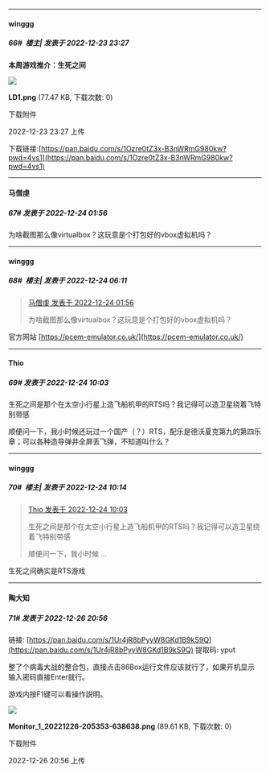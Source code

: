 

*****

####  winggg  
##### 66#         楼主| 发表于 2022-12-23 23:27

<strong>本周游戏推介：生死之间</strong>

<img src="https://img.saraba1st.com/forum/202212/23/232728hillaw1zptt8zikz.png" referrerpolicy="no-referrer">

<strong>LD1.png</strong> (77.47 KB, 下载次数: 0)

下载附件

2022-12-23 23:27 上传

下载链接:[https://pan.baidu.com/s/1Ozre0tZ3x-B3nWRmG980kw?pwd=4vs1](https://pan.baidu.com/s/1Ozre0tZ3x-B3nWRmG980kw?pwd=4vs1)



*****

####  马僧虔  
##### 67#       发表于 2022-12-24 01:56

为啥截图那么像virtualbox？这玩意是个打包好的vbox虚拟机吗？



*****

####  winggg  
##### 68#         楼主| 发表于 2022-12-24 06:11

<blockquote><a href="httphttps://bbs.saraba1st.com/2b/forum.php?mod=redirect&amp;goto=findpost&amp;pid=59066392&amp;ptid=2094626" target="_blank">马僧虔 发表于 2022-12-24 01:56</a>

为啥截图那么像virtualbox？这玩意是个打包好的vbox虚拟机吗？</blockquote>
官方网站
[https://pcem-emulator.co.uk/](https://pcem-emulator.co.uk/)



*****

####  Thio  
##### 69#       发表于 2022-12-24 10:03

生死之间是那个在太空小行星上造飞船机甲的RTS吗？我记得可以造卫星绕着飞特别带感

顺便问一下，我小时候还玩过一个国产（？）RTS，配乐是德沃夏克第九的第四乐章；可以各种造导弹井全屏丢飞弹，不知道叫什么？



*****

####  winggg  
##### 70#         楼主| 发表于 2022-12-24 10:14

<blockquote><a href="httphttps://bbs.saraba1st.com/2b/forum.php?mod=redirect&amp;goto=findpost&amp;pid=59067833&amp;ptid=2094626" target="_blank">Thio 发表于 2022-12-24 10:03</a>

生死之间是那个在太空小行星上造飞船机甲的RTS吗？我记得可以造卫星绕着飞特别带感

顺便问一下，我小时候 ...</blockquote>
生死之间确实是RTS游戏



*****

####  陶大知  
##### 71#       发表于 2022-12-26 20:56

链接: [https://pan.baidu.com/s/1Ur4jR8bPyyW8GKd1B9kS9Q](https://pan.baidu.com/s/1Ur4jR8bPyyW8GKd1B9kS9Q) 提取码: yput

整了个病毒大战的整合包，直接点击86Box运行文件应该就行了，如果开机显示输入密码直接Enter就行。

游戏内按F1键可以看操作説明。

<img src="https://img.saraba1st.com/forum/202212/26/205619tcn8nnr0ggt00uft.png" referrerpolicy="no-referrer">

<strong>Monitor_1_20221226-205353-638638.png</strong> (89.61 KB, 下载次数: 0)

下载附件

2022-12-26 20:56 上传

